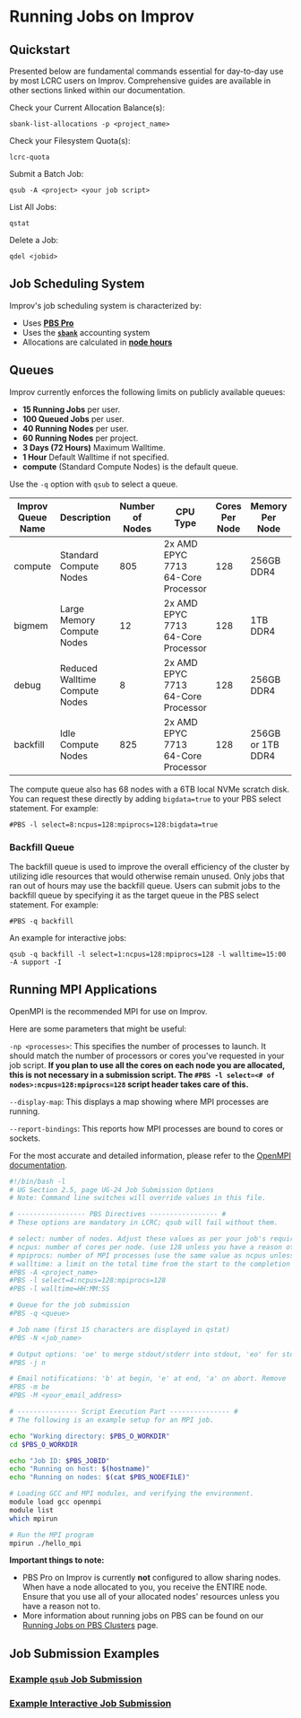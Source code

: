 # Running Jobs on Improv

## Quickstart

Presented below are fundamental commands essential for day-to-day use by most LCRC users on Improv. Comprehensive guides are available in other sections linked within our documentation.

Check your Current Allocation Balance(s):
```
sbank-list-allocations -p <project_name>
```

Check your Filesystem Quota(s):
```
lcrc-quota
```

Submit a Batch Job: 
```
qsub -A <project> <your job script>
```

List All Jobs:
```
qstat
```

Delete a Job:
```
qdel <jobid>
```

## Job Scheduling System

Improv's job scheduling system is characterized by:

- Uses [**PBS Pro**](../running-jobs-at-lcrc/pbs-pro.md)
- Uses the [**`sbank`**](../allocation-management/sbank-allocation-accounting-system.md) accounting system
- Allocations are calculated in [**node hours**](../allocation-management/allocations.md#node-hours-improv-and-bebop-clusters)

## Queues

Improv currently enforces the following limits on publicly available queues:

- **15 Running Jobs** per user.
- **100 Queued Jobs** per user.
- **40 Running Nodes** per user.
- **60 Running Nodes** per project.
- **3 Days (72 Hours)** Maximum Walltime.
- **1 Hour** Default Walltime if not specified.
- **compute** (Standard Compute Nodes) is the default queue.

Use the `-q` option with `qsub` to select a queue.

| Improv Queue Name | Description | Number of Nodes | CPU Type | Cores Per Node | Memory Per Node | Local Scratch Disk | Max Walltime |
|-------------------|-------------|-----------------|----------|----------------|-----------------|--------------------|--------------|
| compute | Standard Compute Nodes | 805 | 2x AMD EPYC 7713 64-Core Processor | 128 | 256GB DDR4 | 960GB (6TB bigdata Nodes) | 72 Hours (3 Days) |
| bigmem | Large Memory Compute Nodes | 12 | 2x AMD EPYC 7713 64-Core Processor | 128 | 1TB DDR4 | 6TB | 72 Hours (3 Days) |
| debug | Reduced Walltime Compute Nodes | 8 | 2x AMD EPYC 7713 64-Core Processor | 128 | 256GB DDR4 | 960GB | 1 Hour |
| backfill | Idle Compute Nodes | 825 | 2x AMD EPYC 7713 64-Core Processor | 128 | 256GB or 1TB DDR4 | 960GB or 6TB | 4 Hours |

The compute queue also has 68 nodes with a 6TB local NVMe scratch disk. You can request these directly by adding `bigdata=true` to your PBS select statement. For example:
```
#PBS -l select=8:ncpus=128:mpiprocs=128:bigdata=true
```

### Backfill Queue

The backfill queue is used to improve the overall efficiency of the cluster by utilizing idle resources that would otherwise remain unused. Only jobs that ran out of hours may use the backfill queue. Users can submit jobs to the backfill queue by specifying it as the target queue in the PBS select statement. For example:

```
#PBS -q backfill
```

An example for interactive jobs:

```
qsub -q backfill -l select=1:ncpus=128:mpiprocs=128 -l walltime=15:00 -A support -I
```

## Running MPI Applications

OpenMPI is the recommended MPI for use on Improv.

Here are some parameters that might be useful:

`-np <processes>`: This specifies the number of processes to launch. It should match the number of processors or cores you've requested in your job script. **If you plan to use all the cores on each node you are allocated, this is not necessary in a submission script. The `#PBS -l select=<# of nodes>:ncpus=128:mpiprocs=128` script header takes care of this.**

`--display-map`: This displays a map showing where MPI processes are running.

`--report-bindings`: This reports how MPI processes are bound to cores or sockets.

For the most accurate and detailed information, please refer to the [OpenMPI documentation](https://docs.open-mpi.org).

```bash
#!/bin/bash -l
# UG Section 2.5, page UG-24 Job Submission Options
# Note: Command line switches will override values in this file.

# ----------------- PBS Directives ----------------- #
# These options are mandatory in LCRC; qsub will fail without them.

# select: number of nodes. Adjust these values as per your job's requirement. In the below example, 4 nodes are requested.
# ncpus: number of cores per node. (use 128 unless you have a reason otherwise)
# mpiprocs: number of MPI processes (use the same value as ncpus unless you have a reason otherwise ).
# walltime: a limit on the total time from the start to the completion of a job
#PBS -A <project_name>
#PBS -l select=4:ncpus=128:mpiprocs=128
#PBS -l walltime=HH:MM:SS

# Queue for the job submission
#PBS -q <queue>

# Job name (first 15 characters are displayed in qstat)
#PBS -N <job_name>

# Output options: 'oe' to merge stdout/stderr into stdout, 'eo' for stderr, 'n' to not merge.
#PBS -j n

# Email notifications: 'b' at begin, 'e' at end, 'a' on abort. Remove 'n' for no emails.
#PBS -m be
#PBS -M <your_email_address>

# --------------- Script Execution Part --------------- #
# The following is an example setup for an MPI job.

echo "Working directory: $PBS_O_WORKDIR"
cd $PBS_O_WORKDIR

echo "Job ID: $PBS_JOBID"
echo "Running on host: $(hostname)"
echo "Running on nodes: $(cat $PBS_NODEFILE)"

# Loading GCC and MPI modules, and verifying the environment.
module load gcc openmpi
module list
which mpirun

# Run the MPI program
mpirun ./hello_mpi
```

**Important things to note:**

- PBS Pro on Improv is currently **not** configured to allow sharing nodes. When have a node allocated to you, you receive the ENTIRE node. Ensure that you use all of your allocated nodes' resources unless you have a reason not to.
- More information about running jobs on PBS can be found on our [Running Jobs on PBS Clusters](https://docs.lcrc.anl.gov/running-jobs-at-lcrc/pbs-pro) page.

## Job Submission Examples

### [Example `qsub` Job Submission](https://docs.lcrc.anl.gov/running-jobs-at-lcrc/pbs-pro#resource-selection-and-job-placement)

### [Example Interactive Job Submission](https://docs.lcrc.anl.gov/running-jobs-at-lcrc/pbs-pro#submitting-an-interactive-job)
